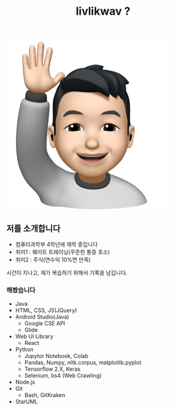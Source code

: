 ﻿---
title: "livlikwav ?"
permalink: /about/
layout: single
author_profile: false
---

![hello_mimoticon_img](/assets/images/bio_hello.png)

## 저를 소개합니다

- 컴퓨터과학부 4학년에 재학 중입니다
- 취미1 : 웨이트 트레이닝(꾸준한 통증 호소)
- 취미2 : 주식(연수익 10%면 만족)

시간이 지나고, 제가 복습하기 위해서 기록을 남깁니다.

### 해봤습니다

- Java
- HTML, CSS, JS(JQuery)
- Android Studio(Java)
  - Google CSE API
  - Glide
- Web UI Library
  - React
- Python
  - Jupytor Notebook, Colab
  - Pandas, Numpy, nltk.corpus, matplotlib.pyplot
  - Tensorflow 2.X, Keras
  - Selenium, bs4 (Web Crawling)
- Node.js
- Git
  - Bash, GitKraken
- StarUML
